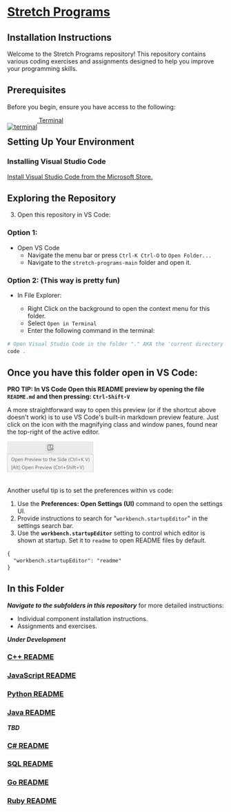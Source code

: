 # [Stretch Programs](.)

## Installation Instructions

Welcome to the Stretch Programs repository! This repository contains various coding exercises and assignments designed to help you improve your programming skills.

## Prerequisites

Before you begin, ensure you have access to the following:

[<img src="https://winaero.com/blog/wp-content/uploads/2019/06/WIndows-Terminal-icon.png" alt="terminal" width="40" style="position: relative; top: 15px;"/> Terminal](https://apps.microsoft.com/detail/9n0dx20hk701?hl=en-US&gl=US)

## Setting Up Your Environment

### Installing Visual Studio Code

[Install Visual Studio Code from the Microsoft Store.](https://apps.microsoft.com/detail/XP9KHM4BK9FZ7Q?hl=en-US&gl=US&ocid=pdpshare)

## Exploring the Repository

3. Open this repository in VS Code:

### Option 1:

* Open VS Code
  - Navigate the menu bar or press `Ctrl-K Ctrl-O` to `Open Folder...`
  - Navigate to the `stretch-programs-main` folder and open it.

### Option 2: (This way is pretty fun)

* In File Explorer: 

  - Right Click on the background to open the context menu for this folder.
  - Select `Open in Terminal`
  - Enter the following command in the terminal:

```Powershell
# Open Visual Studio Code in the folder "." AKA the 'current directory'
code . 
```

## Once you have this folder open in VS Code:

**PRO TIP: In VS Code Open this README preview by opening the file `README.md` and then pressing: `Ctrl-Shift-V`**

A more straightforward way to open this preview (or if the shortcut above doesn't work) is to use VS Code's built-in markdown preview feature. Just click on the icon with the magnifying class and window panes, found near the top-right of the active editor.

<div style="width: 200px;">
  <img src=".etc/assets/preview.png" alt="preview" />
</div><br>

Another useful tip is to set the preferences within vs code:

1. Use the **Preferences: Open Settings (UI)** command to open the settings UI.
2. Provide instructions to search for "`workbench.startupEditor`" in the settings search bar.
3. Use the **`workbench.startupEditor`** setting to control which editor is shown at startup. Set it to `readme` to open README files by default.

```
{
  "workbench.startupEditor": "readme"
}
```

## In this Folder

***Navigate to the subfolders in this repository*** for more detailed instructions:

- Individual component installation instructions.
- Assignments and exercises.

***Under Development***
### [C++ README](cpp/README.md)
### [JavaScript README](js/README.md)
### [Python README](python/README.md)
### [Java README](java/README.md)

***TBD***
### [C# README](cs/README.md)
### [SQL README](sqlite/README.md)
### [Go README](go/README.md)
### [Ruby README](ruby/README.md)

